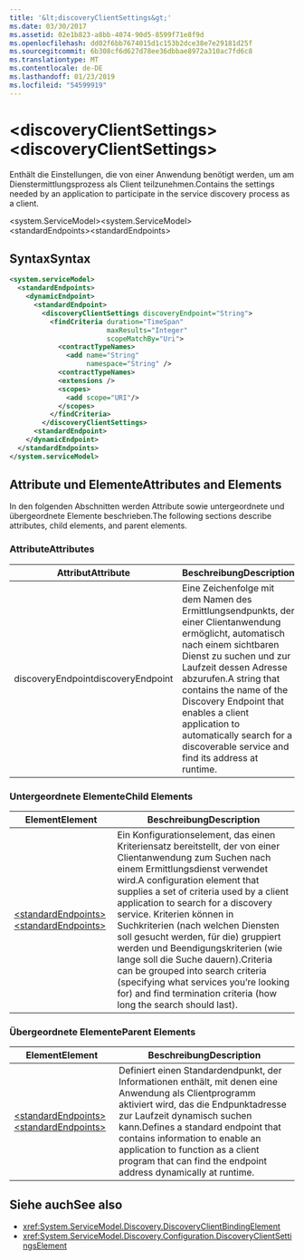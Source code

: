 ```yaml
---
title: '&lt;discoveryClientSettings&gt;'
ms.date: 03/30/2017
ms.assetid: 02e1b823-a8bb-4074-90d5-8599f71e8f9d
ms.openlocfilehash: dd02f6bb7674015d1c153b2dce38e7e29181d25f
ms.sourcegitcommit: 6b308cf6d627d78ee36dbbae8972a310ac7fd6c8
ms.translationtype: MT
ms.contentlocale: de-DE
ms.lasthandoff: 01/23/2019
ms.locfileid: "54599919"
---
```

# <a name="ltdiscoveryclientsettingsgt"></a><span data-ttu-id="3106a-102">&lt;discoveryClientSettings&gt;</span><span class="sxs-lookup"><span data-stu-id="3106a-102">&lt;discoveryClientSettings&gt;</span></span>
<span data-ttu-id="3106a-103">Enthält die Einstellungen, die von einer Anwendung benötigt werden, um am Dienstermittlungsprozess als Client teilzunehmen.</span><span class="sxs-lookup"><span data-stu-id="3106a-103">Contains the settings needed by an application to participate in the service discovery process as a client.</span></span>  
  
<span data-ttu-id="3106a-104">\<system.ServiceModel></span><span class="sxs-lookup"><span data-stu-id="3106a-104">\<system.ServiceModel></span></span>  
<span data-ttu-id="3106a-105">\<standardEndpoints></span><span class="sxs-lookup"><span data-stu-id="3106a-105">\<standardEndpoints></span></span>  
  
## <a name="syntax"></a><span data-ttu-id="3106a-106">Syntax</span><span class="sxs-lookup"><span data-stu-id="3106a-106">Syntax</span></span>  
  
```xml  
<system.serviceModel>
  <standardEndpoints>
    <dynamicEndpoint>
      <standardEndpoint>
        <discoveryClientSettings discoveryEndpoint="String">
          <findCriteria duration="TimeSpan"
                        maxResults="Integer"
                        scopeMatchBy="Uri">
            <contractTypeNames>
              <add name="String"
                   namespace="String" />
            <contractTypeNames>
            <extensions />
            <scopes>
              <add scope="URI"/>
            </scopes>
          </findCriteria>
        </discoveryClientSettings>
      <standardEndpoint>
    </dynamicEndpoint>
  </standardEndpoints>
</system.serviceModel>
```  
  
## <a name="attributes-and-elements"></a><span data-ttu-id="3106a-107">Attribute und Elemente</span><span class="sxs-lookup"><span data-stu-id="3106a-107">Attributes and Elements</span></span>  
 <span data-ttu-id="3106a-108">In den folgenden Abschnitten werden Attribute sowie untergeordnete und übergeordnete Elemente beschrieben.</span><span class="sxs-lookup"><span data-stu-id="3106a-108">The following sections describe attributes, child elements, and parent elements.</span></span>  
  
### <a name="attributes"></a><span data-ttu-id="3106a-109">Attribute</span><span class="sxs-lookup"><span data-stu-id="3106a-109">Attributes</span></span>  
  
|<span data-ttu-id="3106a-110">Attribut</span><span class="sxs-lookup"><span data-stu-id="3106a-110">Attribute</span></span>|<span data-ttu-id="3106a-111">Beschreibung</span><span class="sxs-lookup"><span data-stu-id="3106a-111">Description</span></span>|  
|---------------|-----------------|  
|<span data-ttu-id="3106a-112">discoveryEndpoint</span><span class="sxs-lookup"><span data-stu-id="3106a-112">discoveryEndpoint</span></span>|<span data-ttu-id="3106a-113">Eine Zeichenfolge mit dem Namen des Ermittlungsendpunkts, der einer Clientanwendung ermöglicht, automatisch nach einem sichtbaren Dienst zu suchen und zur Laufzeit dessen Adresse abzurufen.</span><span class="sxs-lookup"><span data-stu-id="3106a-113">A string that contains the name of the Discovery Endpoint that enables a client application to automatically search for a discoverable service and find its address at runtime.</span></span>|  
  
### <a name="child-elements"></a><span data-ttu-id="3106a-114">Untergeordnete Elemente</span><span class="sxs-lookup"><span data-stu-id="3106a-114">Child Elements</span></span>  
  
|<span data-ttu-id="3106a-115">Element</span><span class="sxs-lookup"><span data-stu-id="3106a-115">Element</span></span>|<span data-ttu-id="3106a-116">Beschreibung</span><span class="sxs-lookup"><span data-stu-id="3106a-116">Description</span></span>|  
|-------------|-----------------|  
|[<span data-ttu-id="3106a-117">\<standardEndpoints></span><span class="sxs-lookup"><span data-stu-id="3106a-117">\<standardEndpoints></span></span>](../../../../../docs/framework/configure-apps/file-schema/wcf/standardendpoints.md)|<span data-ttu-id="3106a-118">Ein Konfigurationselement, das einen Kriteriensatz bereitstellt, der von einer Clientanwendung zum Suchen nach einem Ermittlungsdienst verwendet wird.</span><span class="sxs-lookup"><span data-stu-id="3106a-118">A configuration element that supplies a set of criteria used by a client application to search for a discovery service.</span></span> <span data-ttu-id="3106a-119">Kriterien können in Suchkriterien (nach welchen Diensten soll gesucht werden, für die) gruppiert werden und Beendigungskriterien (wie lange soll die Suche dauern).</span><span class="sxs-lookup"><span data-stu-id="3106a-119">Criteria can be grouped into search criteria (specifying what services you’re looking for) and find termination criteria (how long the search should last).</span></span>|  
  
### <a name="parent-elements"></a><span data-ttu-id="3106a-120">Übergeordnete Elemente</span><span class="sxs-lookup"><span data-stu-id="3106a-120">Parent Elements</span></span>  
  
|<span data-ttu-id="3106a-121">Element</span><span class="sxs-lookup"><span data-stu-id="3106a-121">Element</span></span>|<span data-ttu-id="3106a-122">Beschreibung</span><span class="sxs-lookup"><span data-stu-id="3106a-122">Description</span></span>|  
|-------------|-----------------|  
|[<span data-ttu-id="3106a-123">\<standardEndpoints></span><span class="sxs-lookup"><span data-stu-id="3106a-123">\<standardEndpoints></span></span>](../../../../../docs/framework/configure-apps/file-schema/wcf/standardendpoints.md)|<span data-ttu-id="3106a-124">Definiert einen Standardendpunkt, der Informationen enthält, mit denen eine Anwendung als Clientprogramm aktiviert wird, das die Endpunktadresse zur Laufzeit dynamisch suchen kann.</span><span class="sxs-lookup"><span data-stu-id="3106a-124">Defines a standard endpoint that contains information to enable an application to function as a client program that can find the endpoint address dynamically at runtime.</span></span>|  
  
## <a name="see-also"></a><span data-ttu-id="3106a-125">Siehe auch</span><span class="sxs-lookup"><span data-stu-id="3106a-125">See also</span></span>
- <xref:System.ServiceModel.Discovery.DiscoveryClientBindingElement>
- <xref:System.ServiceModel.Discovery.Configuration.DiscoveryClientSettingsElement>

